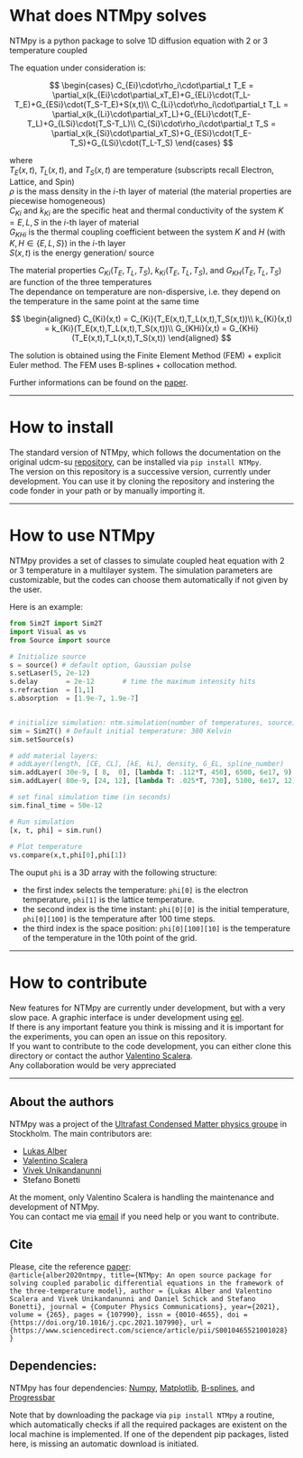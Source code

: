 # What does NTMpy solves
NTMpy is a python package to solve 1D diffusion equation with 2 or 3 temperature coupled

The equation under consideration is:

$$
\begin{cases}
C_{Ei}\cdot\rho_i\cdot\partial_t T_E = \partial_x(k_{Ei}\cdot\partial_xT_E)+G_{ELi}\cdot(T_L-T_E)+G_{ESi}\cdot(T_S-T_E)+S(x,t)\\
C_{Li}\cdot\rho_i\cdot\partial_t T_L = \partial_x(k_{Li}\cdot\partial_xT_L)+G_{ELi}\cdot(T_E-T_L)+G_{LSi}\cdot(T_S-T_L)\\
C_{Si}\cdot\rho_i\cdot\partial_t T_S = \partial_x(k_{Si}\cdot\partial_xT_S)+G_{ESi}\cdot(T_E-T_S)+G_{LSi}\cdot(T_L-T_S)
\end{cases}
$$
 
where </br>
$T_E(x,t)$, $T_L(x,t)$, and $T_S(x,t)$ are temperature (subscripts recall Electron, Lattice, and Spin) </br>
$\rho$ is the mass density in the $i$-th layer of material (the material properties are piecewise homogeneous) </br>
$C_{Ki}$ and $k_{Ki}$ are the specific heat and thermal conductivity of the system $K = E,L,S$ in the $i$-th layer of material </br>
$G_{KHi}$ is the thermal coupling coefficient between the system $K$ and $H$ (with $K,H\in \lbrace E,L,S\rbrace$) in the $i$-th layer </br>
$S(x,t)$ is the energy generation/ source </br>

The material properties $C_{Ki}(T_E,T_L,T_S)$, $k_{Ki}(T_E,T_L,T_S)$, and $G_{KH}(T_E,T_L,T_S)$ are function of the three temperatures </br>
The dependance on temperature are non-dispersive, i.e. they depend on the temperature in the same point at the same time

$$
\begin{aligned}
C_{Ki}(x,t) = C_{Ki}(T_E(x,t),T_L(x,t),T_S(x,t))\\
k_{Ki}(x,t) = k_{Ki}(T_E(x,t),T_L(x,t),T_S(x,t))\\
G_{KHi}(x,t) = G_{KHi}(T_E(x,t),T_L(x,t),T_S(x,t))
\end{aligned}
$$

The solution is obtained using the Finite Element Method (FEM) + explicit Euler method. The FEM uses B-splines + collocation method. 

Further informations can be found on the [paper](https://www.sciencedirect.com/science/article/pii/S0010465521001028?via%3Dihub).

------------------------------------------------------------------------------------------------------------------

# How to install
The standard version of NTMpy, which follows the documentation on the original udcm-su [repository](https://github.com/udcm-su/NTMpy), can be installed via `pip install NTMpy`.</br>
The version on this repository is a successive version, currently under development. You can use it by cloning the repository and instering the code fonder in your path or by manually importing it.

------------------------------------------------------------------------------------------------------------------

# How to use NTMpy
NTMpy provides a set of classes to simulate coupled heat equation with 2 or 3 temperature in a multilayer system.
The simulation parameters are customizable, but the codes can choose them automatically if not given by the user.

Here is an example:
```python
from Sim2T import Sim2T 
import Visual as vs 
from Source import source 

# Initialize source
s = source() # default option, Gaussian pulse
s.setLaser(5, 2e-12)
s.delay       = 2e-12       # time the maximum intensity hits
s.refraction  = [1,1]
s.absorption  = [1.9e-7, 1.9e-7]


# initialize simulation: ntm.simulation(number of temperatures, source)
sim = Sim2T() # Default initial temperature: 300 Kelvin
sim.setSource(s)

# add material layers:
# addLayer(length, [CE, CL], [kE, kL], density, G_EL, spline_number)
sim.addLayer( 30e-9, [ 8,  0], [lambda T: .112*T, 450], 6500, 6e17, 9)
sim.addLayer( 80e-9, [24, 12], [lambda T: .025*T, 730], 5100, 6e17, 12)

# set final simulation time (in seconds)
sim.final_time = 50e-12

# Run simulation
[x, t, phi] = sim.run()
    
# Plot temperature
vs.compare(x,t,phi[0],phi[1])
```

The ouput `phi` is a 3D array with the following structure:
* the first index selects the temperature: `phi[0]` is the electron temperature, `phi[1]` is the lattice temperature.
* the second index is the time instant: `phi[0][0]` is the initial temperature, `phi[0][100]` is the temperature after 100 time steps.
* the third index is the space position: `phi[0][100][10]` is the temperature of the temperature in the 10th point of the grid.

------------------------------------------------------------------------------------------------------------------

# How to contribute
New features for NTMpy are currently under development, but with a very slow pace. A graphic interface is under development using [eel](https://github.com/python-eel/Eel).</br>
If there is any important feature you think is missing and it is important for the experiments, you can open an issue on this repository.</br>
If you want to contribute to the code development, you can either clone this directory or contact the author [Valentino Scalera](mailto:valentino.scalera@uniparthenope.it).</br>
Any collaboration would be very appreciated

------------------------------------------------------------------------------------------------------------------

## About the authors 
NTMpy was a project of the [Ultrafast Condensed Matter physics groupe](http://udcm.fysik.su.se/) in Stockholm. The main contributors are: 
* [Lukas Alber](https://github.com/luksen99) 
* [Valentino Scalera](https://github.com/VaSca92) 
* [Vivek Unikandanunni](https://github.com/VivekUUnni)
* Stefano Bonetti

At the moment, only Valentino Scalera is handling the maintenance and development of NTMpy.</br>
You can contact me via [email](mailto:valentino.scalera@uniparthenope.it) if you need help or you want to contribute.

## Cite 
Please, cite the reference [paper](https://www.sciencedirect.com/science/article/pii/S0010465521001028):</br>
`@article{alber2020ntmpy,
    title={NTMpy: An open source package for solving coupled parabolic differential equations in the framework of the three-temperature model},
    author = {Lukas Alber and Valentino Scalera and Vivek Unikandanunni and Daniel Schick and Stefano Bonetti},
    journal = {Computer Physics Communications},
    year={2021},
    volume = {265},
    pages = {107990},
    issn = {0010-4655},
    doi = {https://doi.org/10.1016/j.cpc.2021.107990},
    url = {https://www.sciencedirect.com/science/article/pii/S0010465521001028}
}`

## Dependencies:
NTMpy has four dependencies: [Numpy](http://www.numpy.org/), [Matplotlib](https://matplotlib.org/), [B-splines](https://github.com/johntfoster), and [Progressbar](https://pypi.org/project/tqdm/2.2.3/)

Note that by downloading the package via `pip install NTMpy` a routine, which automatically checks if all the required packages are existent on the local machine is implemented. If one of the dependent pip packages, listed here, is missing an automatic download is initiated.

  

       
  

 
